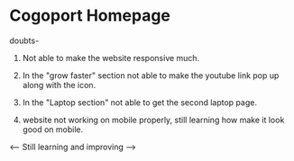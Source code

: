 # Cogoport Homepage

doubts-

1. Not able to make the website responsive much.

2. In the "grow faster" section not able to make the youtube link pop up along with the icon.

3. In the "Laptop section" not able to get the second laptop page.

4. website not working on mobile properly, still learning how make it look good on mobile.
   
<-- Still learning and improving -->
